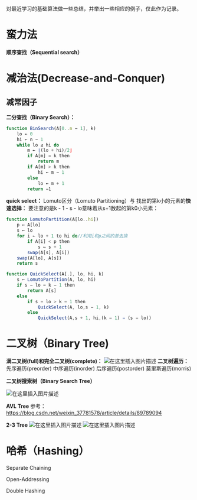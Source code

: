 对最近学习的基础算法做一些总结，并举出一些相应的例子，仅此作为记录。
# 蛮力法
**顺序查找（Sequential search）**

# 减治法(Decrease-and-Conquer)
## 减常因子
**二分查找（Binary Search）：**
```javascript
function BinSearch(A[0..n − 1], k)
	lo ← 0
	hi ← n − 1
	while lo ≤ hi do
		m ← ⌊(lo + hi)/2⌋
		if A[m] = k then
			return m
		if A[m] > k then
			hi ← m − 1
		else
			lo ← m + 1
		return −1
```
**quick select：**
Lomuto区分（Lomuto Partitioning）与 找出的第k小的元素的**快速选择**：
要注意的是k - 1 - s - lo意味着从s+1数起的第k0小元素：
```javascript
function LomutoPartition(A[lo..hi])
	p ← A[lo]
	s ← lo
	for i ← lo + 1 to hi do//利用i和p之间的差去换
		if A[i] < p then
			s ← s + 1
		swap(A[s], A[i])
	swap(A[lo], A[s])
	return s

function QuickSelect(A[.], lo, hi, k)
	s ← LomutoPartition(A, lo, hi)
	if s − lo = k − 1 then 
		return A[s]
	else
		if s − lo > k − 1 then
			QuickSelect(A, lo,s − 1, k)
		else
			QuickSelect(A,s + 1, hi,(k − 1) − (s − lo))
```
# 二叉树（Binary Tree)
**满二叉树(full)和完全二叉树(complete)：**
![在这里插入图片描述](https://img-blog.csdnimg.cn/20190604190012899.png?x-oss-process=image/watermark,type_ZmFuZ3poZW5naGVpdGk,shadow_10,text_aHR0cHM6Ly9ibG9nLmNzZG4ubmV0L3dlaXhpbl8zNzc4MTU3OA==,size_16,color_FFFFFF,t_70)
**二叉树遍历：**
先序遍历(preorder)
中序遍历(inorder)
后序遍历(postorder)
莫里斯遍历(morris)

**二叉树搜索树（Binary Search Tree）**

![在这里插入图片描述](https://img-blog.csdnimg.cn/20190604190507163.png)

**AVL Tree**
参考：https://blog.csdn.net/weixin_37781578/article/details/89789094

**2-3 Tree**
![在这里插入图片描述](https://img-blog.csdnimg.cn/20190604190607182.png?x-oss-process=image/watermark,type_ZmFuZ3poZW5naGVpdGk,shadow_10,text_aHR0cHM6Ly9ibG9nLmNzZG4ubmV0L3dlaXhpbl8zNzc4MTU3OA==,size_16,color_FFFFFF,t_70)
![在这里插入图片描述](https://img-blog.csdnimg.cn/20190604190618389.png?x-oss-process=image/watermark,type_ZmFuZ3poZW5naGVpdGk,shadow_10,text_aHR0cHM6Ly9ibG9nLmNzZG4ubmV0L3dlaXhpbl8zNzc4MTU3OA==,size_16,color_FFFFFF,t_70)
# 哈希（Hashing）
Separate Chaining 

Open-Addressing

Double Hashing